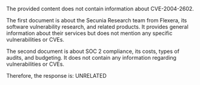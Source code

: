 The provided content does not contain information about CVE-2004-2602.

The first document is about the Secunia Research team from Flexera, its software vulnerability research, and related products. It provides general information about their services but does not mention any specific vulnerabilities or CVEs.

The second document is about SOC 2 compliance, its costs, types of audits, and budgeting. It does not contain any information regarding vulnerabilities or CVEs.

Therefore, the response is: UNRELATED